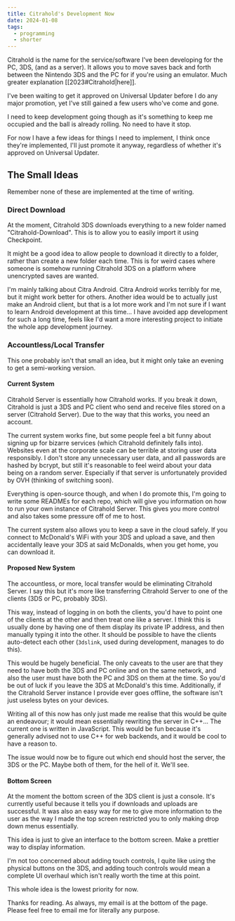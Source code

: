 ```yaml
---
title: Citrahold's Development Now
date: 2024-01-08
tags:
  - programming
  - shorter
---
```

Citrahold is the name for the service/software I've been developing for the PC, 3DS, (and as a server). It allows you to move saves back and forth between the Nintendo 3DS and the PC for if you're using an emulator. Much greater explanation [[2023#Citrahold|here]].

I've been waiting to get it approved on Universal Updater before I do any major promotion, yet I've still gained a few users who've come and gone.

I need to keep development going though as it's something to keep me occupied and the ball is already rolling. No need to have it stop.

For now I have a few ideas for things I need to implement, I think once they're implemented, I'll just promote it anyway, regardless of whether it's approved on Universal Updater.

## The Small Ideas
Remember none of these are implemented at the time of writing.

### Direct Download
At the moment, Citrahold 3DS downloads everything to a new folder named "Citrahold-Download". This is to allow you to easily import it using Checkpoint.

It might be a good idea to allow people to download it directly to a folder, rather than create a new folder each time. This is for weird cases where someone is somehow running Citrahold 3DS on a platform where unencrypted saves are wanted.

I'm mainly talking about Citra Android. Citra Android works terribly for me, but it might work better for others. Another idea would be to actually just make an Android client, but that is a lot more work and I'm not sure if I want to learn Android development at this time... I have avoided app development for such a long time, feels like I'd want a more interesting project to initiate the whole app development journey.

### Accountless/Local Transfer
This one probably isn't that small an idea, but it might only take an evening to get a semi-working version.

#### Current System
Citrahold Server is essentially how Citrahold works. If you break it down, Citrahold is just a 3DS and PC client who send and receive files stored on a server (Citrahold Server). Due to the way that this works, you need an account.

The current system works fine, but some people feel a bit funny about signing up for bizarre services (which Citrahold definitely falls into). Websites even at the corporate scale can be terrible at storing user data responsibly. I don't store any unnecessary user data, and all passwords are hashed by bcrypt, but still it's reasonable to feel weird about your data being on a random server. Especially if that server is unfortunately provided by OVH (thinking of switching soon).

Everything is open-source though, and when I do promote this, I'm going to write some READMEs for each repo, which will give you information on how to run your own instance of Citrahold Server. This gives you more control and also takes some pressure off of me to host.

The current system also allows you to keep a save in the cloud safely. If you connect to McDonald's WiFi with your 3DS and upload a save, and then accidentally leave your 3DS at said McDonalds, when you get home, you can download it. 

#### Proposed New System
The accountless, or more, local transfer would be eliminating Citrahold Server. I say this but it's more like transferring Citrahold Server to one of the clients (3DS or PC, probably 3DS).

This way, instead of logging in on both the clients, you'd have to point one of the clients at the other and then treat one like a server. I think this is usually done by having one of them display its private IP address, and then manually typing it into the other. It should be possible to have the clients auto-detect each other (`3dslink`, used during development, manages to do this).

This would be hugely beneficial. The only caveats to the user are that they need to have both the 3DS and PC online and on the same network, and also the user must have both the PC and 3DS on them at the time. So you'd be out of luck if you leave the 3DS at McDonald's this time. Additionally, if the Citrahold Server instance I provide ever goes offline, the software isn't just useless bytes on your devices.

Writing all of this now has only just made me realise that this would be quite an endeavour; it would mean essentially rewriting the server in C++... The current one is written in JavaScript. This would be fun because it's generally advised not to use C++ for web backends, and it would be cool to have a reason to.

The issue would now be to figure out which end should host the server, the 3DS or the PC. Maybe both of them, for the hell of it. We'll see. 

#### Bottom Screen
At the moment the bottom screen of the 3DS client is just a console. It's currently useful because it tells you if downloads and uploads are successful. It was also an easy way for me to give more information to the user as the way I made the top screen restricted you to only making drop down menus essentially.

This idea is just to give an interface to the bottom screen. Make a prettier way to display information.

I'm not too concerned about adding touch controls, I quite like using the physical buttons on the 3DS, and adding touch controls would mean a complete UI overhaul which isn't really worth the time at this point.

This whole idea is the lowest priority for now.

Thanks for reading. As always, my email is at the bottom of the page. Please feel free to email me for literally any purpose.
